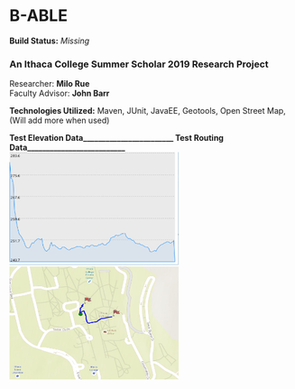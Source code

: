 # B-ABLE

**Build Status:** *Missing*

### An Ithaca College Summer Scholar 2019 Research Project  
Researcher: **Milo Rue**  
Faculty Advisor: **John Barr**  

**Technologies Utilized:** Maven, JUnit, JavaEE, Geotools, Open Street Map, (Will add more when used)


**Test Elevation Data________________________ Test Routing Data__________________________**  
<img src="/src/main/java/BABLE/images/elevationTest.JPG" alt="elevation" title="Test Elevation Data" width="300" height="200" />
<img src="/src/main/java/BABLE/images/routingTest.JPG" alt="routing" title="Test Routing Data" width="300" height="200" />
